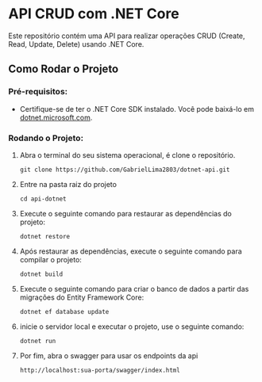 # API CRUD com .NET Core

Este repositório contém uma API para realizar operações CRUD (Create, Read, Update, Delete) usando .NET Core.

## Como Rodar o Projeto

### Pré-requisitos:

- Certifique-se de ter o .NET Core SDK instalado. Você pode baixá-lo em [dotnet.microsoft.com](https://dotnet.microsoft.com/download).
### Rodando o Projeto:

1. Abra o terminal do seu sistema operacional, é clone o repositório.

    ```
    git clone https://github.com/GabrielLima2803/dotnet-api.git
    ```

2. Entre na pasta raiz do projeto

   ```
   cd api-dotnet
    ```

4. Execute o seguinte comando para restaurar as dependências do projeto:

    ```
    dotnet restore
    ```

5. Após restaurar as dependências, execute o seguinte comando para compilar o projeto:

    ```
    dotnet build
    ```

6. Execute o seguinte comando para criar o banco de dados a partir das migrações do Entity Framework Core:

    ```
    dotnet ef database update
    ```

7. inicie o servidor local e executar o projeto, use o seguinte comando:

    ```
    dotnet run
    ```
8. Por fim, abra o swagger para usar os endpoints da api

    ```
    http://localhost:sua-porta/swagger/index.html
    ```

